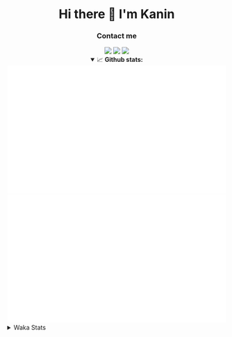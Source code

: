 <div align="center">
 <h1>Hi there 👋 I'm Kanin</h1>
 <h3>Contact me</h3>
 <a href="mailto:im@kanin.dev"><img src="https://img.shields.io/badge/gmail-%23D14836.svg?&style=for-the-badge&logo=gmail&logoColor=white"/></a>
 <a href="https://twitter.com/KaninDev"><img src="https://img.shields.io/badge/twitter-%231DA1F2.svg?&style=for-the-badge&logo=twitter&logoColor=white"/></a>
 <a href="https://www.linkedin.com/in/KaninDev"><img src="https://img.shields.io/badge/linkedin-%230077B5.svg?&style=for-the-badge&logo=linkedin&logoColor=white"/></a>
<details open>
  <summary>📈 <b>Github stats:</b></summary>
  <img src="https://github.com/Kanin/Kanin/blob/master/scripts/GitHubStats/generated/overview.svg"/>
  <img src="https://github.com/Kanin/Kanin/blob/master/scripts/GitHubStats/generated/languages.svg"/>
</details>
</div>

<details>
 <summary>Waka Stats</summary>

<!--START_SECTION:waka-->
![Profile Views](http://img.shields.io/badge/Profile%20Views-5-blue)

![Lines of code](https://img.shields.io/badge/From%20Hello%20World%20I%27ve%20Written-781741%20lines%20of%20code-blue)

**🐱 My Github Data** 

> 🏆 262 Contributions in the Year 2020
 > 
> 📦 3.8 kB Used in Github's Storage 
 > 
> 🚫 Not Opted to Hire
 > 
> 📜 4 Public Repositories
 > 
> 🔑 3 Private Repositories 

**I'm an Early 🐤** 

```text
🌞 Morning    91 commits     ███████░░░░░░░░░░░░░░░░░░   27.66% 
🌆 Daytime    105 commits    ████████░░░░░░░░░░░░░░░░░   31.91% 
🌃 Evening    76 commits     █████░░░░░░░░░░░░░░░░░░░░   23.1% 
🌙 Night      57 commits     ████░░░░░░░░░░░░░░░░░░░░░   17.33%

```
📅 **I'm Most Productive on Monday** 

```text
Monday       70 commits     █████░░░░░░░░░░░░░░░░░░░░   21.28% 
Tuesday      40 commits     ███░░░░░░░░░░░░░░░░░░░░░░   12.16% 
Wednesday    45 commits     ███░░░░░░░░░░░░░░░░░░░░░░   13.68% 
Thursday     26 commits     ██░░░░░░░░░░░░░░░░░░░░░░░   7.9% 
Friday       31 commits     ██░░░░░░░░░░░░░░░░░░░░░░░   9.42% 
Saturday     47 commits     ███░░░░░░░░░░░░░░░░░░░░░░   14.29% 
Sunday       70 commits     █████░░░░░░░░░░░░░░░░░░░░   21.28%

```


📊 **This Week I Spent My Time On** 

```text
⌚︎ Time Zone: America/New_York

💬 Programming Languages: 
Python                   21 hrs 58 mins      ███████████████████████░░   91.88% 
SCSS                     1 hr 5 mins         █░░░░░░░░░░░░░░░░░░░░░░░░   4.58% 
virtualenv               30 mins             ░░░░░░░░░░░░░░░░░░░░░░░░░   2.1% 
Other                    12 mins             ░░░░░░░░░░░░░░░░░░░░░░░░░   0.87% 
XML                      5 mins              ░░░░░░░░░░░░░░░░░░░░░░░░░   0.42%

🔥 Editors: 
PyCharm                  22 hrs 48 mins      ███████████████████████░░   95.42% 
IntelliJ                 1 hr 5 mins         █░░░░░░░░░░░░░░░░░░░░░░░░   4.58%

🐱‍💻 Projects: 
TomsBot                  16 hrs 20 mins      █████████████████░░░░░░░░   68.37% 
Naila.py                 6 hrs 28 mins       ██████░░░░░░░░░░░░░░░░░░░   27.05% 
Kanin                    1 hr                █░░░░░░░░░░░░░░░░░░░░░░░░   4.23% 
MyDiscordTheme           3 mins              ░░░░░░░░░░░░░░░░░░░░░░░░░   0.27% 
powercord                1 min               ░░░░░░░░░░░░░░░░░░░░░░░░░   0.09%

💻 Operating System: 
Linux                    23 hrs 54 mins      █████████████████████████   100.0%

```

**I Mostly Code in Python** 

```text
Python                   17 repos            ███████████████████░░░░░░   77.27% 
JavaScript               2 repos             ██░░░░░░░░░░░░░░░░░░░░░░░   9.09% 
Kotlin                   1 repos             █░░░░░░░░░░░░░░░░░░░░░░░░   4.55% 
HTML                     1 repos             █░░░░░░░░░░░░░░░░░░░░░░░░   4.55% 
Java                     1 repos             █░░░░░░░░░░░░░░░░░░░░░░░░   4.55%

```


**Timeline**

![Chart not found](https://github.com/Kanin/Kanin/blob/master/charts/bar_graph.png) 


<!--END_SECTION:waka-->
</details>
